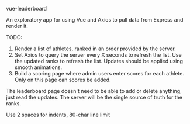 vue-leaderboard

An exploratory app for using Vue and Axios to pull data from Express and render it.

TODO:
1. Render a list of athletes, ranked in an order provided by the server.
2. Set Axios to query the server every X seconds to refresh the list. Use the updated ranks to refresh the list. Updates should be applied using smooth animations.
3. Build a scoring page where admin users enter scores for each athlete. Only on this page can scores be added.

The leaderboard page doesn't need to be able to add or delete anything, just read the updates.
The server will be the single source of truth for the ranks.

Use 2 spaces for indents, 80-char line limit